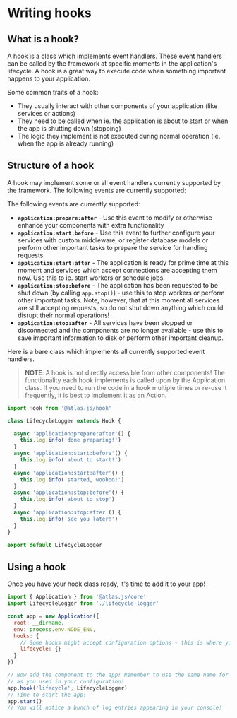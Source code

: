 # Writing hooks

## What is a hook?

A hook is a class which implements event handlers. These event handlers can be called by the framework at specific moments in the application's lifecycle. A hook is a great way to execute code when something important happens to your application.

Some common traits of a hook:

- They usually interact with other components of your application (like services or actions)
- They need to be called when ie. the application is about to start or when the app is shutting down (stopping)
- The logic they implement is not executed during normal operation (ie. when the app is already running)

## Structure of a hook

A hook may implement some or all event handlers currently supported by the framework. The following events are currently supported:

The following events are currently supported:

- **`application:prepare:after`** - Use this event to modify or otherwise enhance your components with extra functionality
- **`application:start:before`** - Use this event to further configure your services with custom middleware, or register database models or perform other important tasks to prepare the service for handling requests.
- **`application:start:after`** - The application is ready for prime time at this moment and services which accept connections are accepting them now. Use this to ie. start workers or schedule jobs.
- **`application:stop:before`** - The application has been requested to be shut down (by calling `app.stop()`) - use this to stop workers or perform other important tasks. Note, however, that at this moment all services are still accepting requests, so do not shut down anything which could disrupt their normal operations!
- **`application:stop:after`** - All services have been stopped or disconnected and the components are no longer available - use this to save important information to disk or perform other important cleanup.

Here is a bare class which implements all currently supported event handlers.

> **NOTE**: A hook is not directly accessible from other components! The functionality each hook implements is called upon by the Application class. If you need to run the code in a hook multiple times or re-use it frequently, it is best to implement it as an Action.

```js
import Hook from '@atlas.js/hook'

class LifecycleLogger extends Hook {

  async 'application:prepare:after'() {
    this.log.info('done preparing!')
  }
  async 'application:start:before'() {
    this.log.info('about to start!')
  }
  async 'application:start:after'() {
    this.log.info('started, woohoo!')
  }
  async 'application:stop:before'() {
    this.log.info('about to stop')
  }
  async 'application:stop:after'() {
    this.log.info('see you later!')
  }
}

export default LifecycleLogger
```

## Using a hook

Once you have your hook class ready, it's time to add it to your app!

```js
import { Application } from '@atlas.js/core'
import LifecycleLogger from './lifecycle-logger'

const app = new Application({
  root: __dirname,
  env: process.env.NODE_ENV,
  hooks: {
    // Some hooks might accept configuration options - this is where you would put them!
    lifecycle: {}
  }
})

// Now add the component to the app! Remember to use the same name for the component
// as you used in your configuration!
app.hook('lifecycle', LifecycleLogger)
// Time to start the app!
app.start()
// You will notice a bunch of log entries appearing in your console!
```
